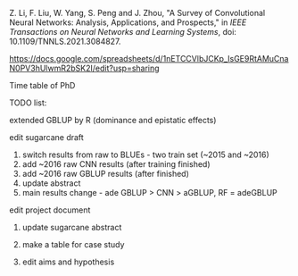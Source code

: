 Z. Li, F. Liu, W. Yang, S. Peng and J. Zhou, "A Survey of Convolutional Neural Networks: Analysis, Applications, and Prospects," in *IEEE Transactions on Neural Networks and Learning Systems*, doi: 10.1109/TNNLS.2021.3084827.

https://docs.google.com/spreadsheets/d/1nETCCVlbJCKp_IsGE9RtAMuCnaN0PV3hUlwmR2bSK2I/edit?usp=sharing

Time table of PhD

TODO list:

extended GBLUP by R (dominance and epistatic effects)

edit sugarcane draft

1. switch results from raw to BLUEs - two train set (~2015 and ~2016)
2. add ~2016 raw CNN results (after training finished)
3. add ~2016 raw GBLUP results (after finished)
4. update abstract
5. main results change - ade GBLUP > CNN > aGBLUP, RF = adeGBLUP

edit project document

1. update sugarcane abstract

2. make a table for case study

3. edit aims and hypothesis

   

